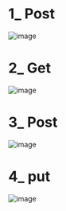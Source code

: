 
# 1_ Post 
![image](https://github.com/user-attachments/assets/e0812b47-ea37-497a-89b8-fb9863da8fb0)





# 2_ Get


![image](https://github.com/user-attachments/assets/f80ff7c4-3212-41ad-8949-940bf1489d9e)




# 3_ Post

![image](https://github.com/user-attachments/assets/e7d3df5d-530a-4d73-b4bf-6dfe17b29c4f)


# 4_ put

![image](https://github.com/user-attachments/assets/8fb94f78-9556-48d4-8511-9d9726afc93b)
